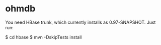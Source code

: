 ohmdb
================

You need HBase trunk, which currently installs as 0.97-SNAPSHOT.  Just run:

$ cd hbase
$ mvn -DskipTests install